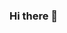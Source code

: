 ### Hi there 👋

<!--
**corentingaret/corentingaret** is a ✨ _special_ ✨ repository because its `README.md` (this file) appears on your GitHub profile.

I am Corentin, I recently graduated from a business school and decided to acquire skills in data science.
I took part of Le Wagon batch #552 in Paris, ending the bootcamp with a project on Speech Sentimental Recognition.
I am looking to collaborate (and learn!) on data analysis & data science projects.

I am open to join a data team in a tech company, in Europe preferably.
To reach me, don't hesitate to send me an email at garetcorentin@gmail.com !
